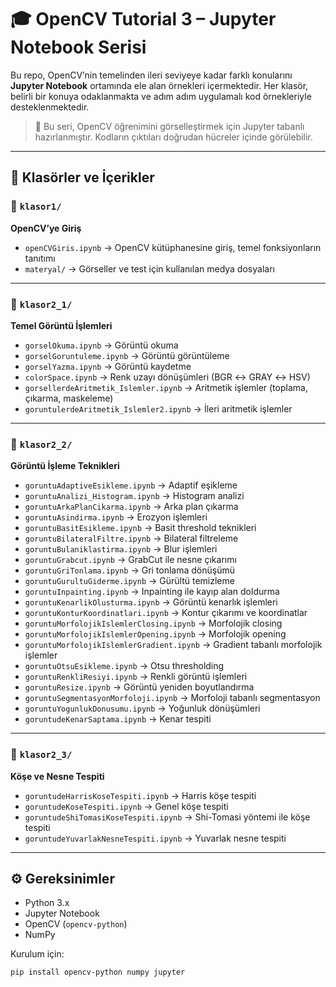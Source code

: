 # 🎓 OpenCV Tutorial 3 – Jupyter Notebook Serisi

Bu repo, OpenCV’nin temelinden ileri seviyeye kadar farklı konularını **Jupyter Notebook** ortamında ele alan örnekleri içermektedir. Her klasör, belirli bir konuya odaklanmakta ve adım adım uygulamalı kod örnekleriyle desteklenmektedir.  

> 📌 Bu seri, OpenCV öğrenimini görselleştirmek için Jupyter tabanlı hazırlanmıştır. Kodların çıktıları doğrudan hücreler içinde görülebilir.

---

## 📂 Klasörler ve İçerikler

### 🔹 `klasor1/`
**OpenCV’ye Giriş**
- `openCVGiris.ipynb` → OpenCV kütüphanesine giriş, temel fonksiyonların tanıtımı  
- `materyal/` → Görseller ve test için kullanılan medya dosyaları  

---

### 🔹 `klasor2_1/`
**Temel Görüntü İşlemleri**
- `gorselOkuma.ipynb` → Görüntü okuma  
- `gorselGoruntuleme.ipynb` → Görüntü görüntüleme  
- `gorselYazma.ipynb` → Görüntü kaydetme  
- `colorSpace.ipynb` → Renk uzayı dönüşümleri (BGR ↔ GRAY ↔ HSV)  
- `gorsellerdeAritmetik_Islemler.ipynb` → Aritmetik işlemler (toplama, çıkarma, maskeleme)  
- `goruntulerdeAritmetik_Islemler2.ipynb` → İleri aritmetik işlemler  

---

### 🔹 `klasor2_2/`
**Görüntü İşleme Teknikleri**
- `goruntuAdaptiveEsikleme.ipynb` → Adaptif eşikleme  
- `goruntuAnalizi_Histogram.ipynb` → Histogram analizi  
- `goruntuArkaPlanCikarma.ipynb` → Arka plan çıkarma  
- `goruntuAsindirma.ipynb` → Erozyon işlemleri  
- `goruntuBasitEsikleme.ipynb` → Basit threshold teknikleri  
- `goruntuBilateralFiltre.ipynb` → Bilateral filtreleme  
- `goruntuBulaniklastirma.ipynb` → Blur işlemleri  
- `goruntuGrabcut.ipynb` → GrabCut ile nesne çıkarımı  
- `goruntuGriTonlama.ipynb` → Gri tonlama dönüşümü  
- `goruntuGurultuGiderme.ipynb` → Gürültü temizleme  
- `goruntuInpainting.ipynb` → Inpainting ile kayıp alan doldurma  
- `goruntuKenarlikOlusturma.ipynb` → Görüntü kenarlık işlemleri  
- `goruntuKonturKoordinatlari.ipynb` → Kontur çıkarımı ve koordinatlar  
- `goruntuMorfolojikIslemlerClosing.ipynb` → Morfolojik closing  
- `goruntuMorfolojikIslemlerOpening.ipynb` → Morfolojik opening  
- `goruntuMorfolojikIslemlerGradient.ipynb` → Gradient tabanlı morfolojik işlemler  
- `goruntuOtsuEsikleme.ipynb` → Otsu thresholding  
- `goruntuRenkliResiyi.ipynb` → Renkli görüntü işlemleri  
- `goruntuResize.ipynb` → Görüntü yeniden boyutlandırma  
- `goruntuSegmentasyonMorfoloji.ipynb` → Morfoloji tabanlı segmentasyon  
- `goruntuYogunlukDonusumu.ipynb` → Yoğunluk dönüşümleri  
- `goruntudeKenarSaptama.ipynb` → Kenar tespiti  

---

### 🔹 `klasor2_3/`
**Köşe ve Nesne Tespiti**
- `goruntudeHarrisKoseTespiti.ipynb` → Harris köşe tespiti  
- `goruntudeKoseTespiti.ipynb` → Genel köşe tespiti  
- `goruntudeShiTomasiKoseTespiti.ipynb` → Shi-Tomasi yöntemi ile köşe tespiti  
- `goruntudeYuvarlakNesneTespiti.ipynb` → Yuvarlak nesne tespiti  

---

## ⚙️ Gereksinimler

- Python 3.x  
- Jupyter Notebook  
- OpenCV (`opencv-python`)  
- NumPy  

Kurulum için:
```bash
pip install opencv-python numpy jupyter
